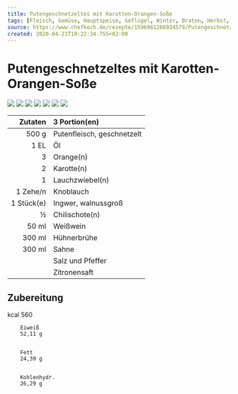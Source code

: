 ```yaml
---
title: Putengeschnetzeltes mit Karotten-Orangen-Soße
tags: [Fleisch, Gemüse, Hauptspeise, Geflügel, Winter, Braten, Herbst, Frucht, Lactose, Low Carb]
source: https://www.chefkoch.de/rezepte/1596961266934579/Putengeschnetzeltes-mit-Karotten-Orangen-Sosse.html
created: 2020-04-21T19:22:34.755+02:00
---
```


# Putengeschnetzeltes mit Karotten-Orangen-Soße

![](https://img.chefkoch-cdn.de/rezepte/1596961266934579/bilder/1278140/crop-360x240/putengeschnetzeltes-mit-karotten-orangen-sosse.jpg) ![](https://img.chefkoch-cdn.de/rezepte/1596961266934579/bilder/968828/crop-360x240/putengeschnetzeltes-mit-karotten-orangen-sosse.jpg) ![](https://img.chefkoch-cdn.de/rezepte/1596961266934579/bilder/1071754/crop-360x240/putengeschnetzeltes-mit-karotten-orangen-sosse.jpg) ![](https://img.chefkoch-cdn.de/rezepte/1596961266934579/bilder/1094930/crop-360x240/putengeschnetzeltes-mit-karotten-orangen-sosse.jpg) ![](https://img.chefkoch-cdn.de/rezepte/1596961266934579/bilder/1024250/crop-360x240/putengeschnetzeltes-mit-karotten-orangen-sosse.jpg) ![](https://img.chefkoch-cdn.de/rezepte/1596961266934579/bilder/996491/crop-360x240/putengeschnetzeltes-mit-karotten-orangen-sosse.jpg) ![](https://img.chefkoch-cdn.de/rezepte/1596961266934579/bilder/766987/crop-360x240/putengeschnetzeltes-mit-karotten-orangen-sosse.jpg)

| **Zutaten** | 3 Portion(en)              |
| ----------: | :------------------------- |
|       500 g | Putenfleisch, geschnetzelt |
|        1 EL | Öl                         |
|           3 | Orange(n)                  |
|           2 | Karotte(n)                 |
|           1 | Lauchzwiebel(n)            |
|    1 Zehe/n | Knoblauch                  |
|  1 Stück(e) | Ingwer, walnussgroß        |
|           ½ | Chilischote(n)             |
|       50 ml | Weißwein                   |
|      300 ml | Hühnerbrühe                |
|      300 ml | Sahne                      |
|             | Salz und Pfeffer           |
|             | Zitronensaft               |

## Zubereitung

kcal
        560
    
    
        Eiweiß
        52,11 g
    
    
        Fett
        24,39 g
    
    
        Kohlenhydr.
        26,29 g